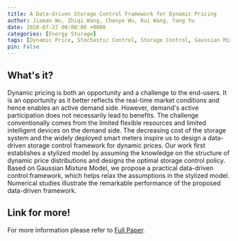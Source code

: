```yaml
---
title: A Data-driven Storage Control Framework for Dynamic Pricing
author: Jiaman Wu, Zhiqi Wang, Chenye Wu, Kui Wang, Yang Yu
date: 2020-07-27 00:00:00 +0800
categories: [Energy Storage]
tags: [Dynamic Price, Stochastic Control, Storage Control, Gaussian Mixture Model]
pin: False
---
```


## What's it?
Dynamic pricing is both an opportunity and a challenge to the end-users. It is an opportunity as it better reflects the real-time market conditions and hence enables an active demand side. However, demand's active participation does not necessarily lead to benefits. The challenge conventionally comes from the limited flexible resources and limited intelligent devices on the demand side. The decreasing cost of the storage system and the widely deployed smart meters inspire us to design a data-driven storage control framework for dynamic prices. Our work first establishes a stylized model by assuming the knowledge on the structure of dynamic price distributions and designs the optimal storage control policy. Based on Gaussian Mixture Model, we propose a practical data-driven control framework, which helps relax the assumptions in the stylized model. Numerical studies illustrate the remarkable performance of the proposed data-driven framework.

## Link for more!
For more information please refer to [Full Paper](https://ieeexplore.ieee.org/abstract/document/9149932).
